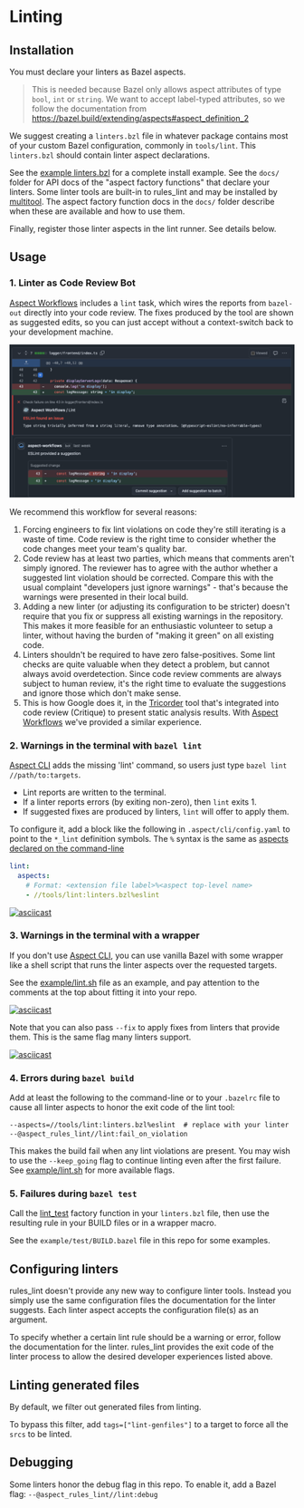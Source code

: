 # Linting

## Installation

You must declare your linters as Bazel aspects.

> This is needed because Bazel only allows aspect attributes of type
> `bool`, `int` or `string`.
> We want to accept label-typed attributes, so we follow the documentation from
> https://bazel.build/extending/aspects#aspect_definition_2

We suggest creating a `linters.bzl` file in whatever package contains most of your
custom Bazel configuration, commonly in `tools/lint`.
This `linters.bzl` should contain linter aspect declarations.

See the [example linters.bzl](/example/tools/lint/linters.bzl) for a complete install example.
See the `docs/` folder for API docs of the "aspect factory functions" that declare your linters.
Some linter tools are built-in to rules_lint and may be installed by [multitool].
The aspect factory function docs in the `docs/` folder describe when these are available and how to use them.

Finally, register those linter aspects in the lint runner. See details below.

[multitool]: https://registry.bazel.build/modules/rules_multitool

## Usage

### 1. Linter as Code Review Bot

[Aspect Workflows] includes a `lint` task, which wires the reports from `bazel-out` directly into your code review.
The fixes produced by the tool are shown as suggested edits, so you can just accept without a context-switch back to your development machine.

![lint suggestions in code review](./lint_workflow.png)

We recommend this workflow for several reasons:

1. Forcing engineers to fix lint violations on code they're still iterating is a waste of time.
   Code review is the right time to consider whether the code changes meet your team's quality bar.
2. Code review has at least two parties, which means that comments aren't simply ignored.
   The reviewer has to agree with the author whether a suggested lint violation should be corrected.
   Compare this with the usual complaint "developers just ignore warnings" - that's because the warnings were presented in their local build.
3. Adding a new linter (or adjusting its configuration to be stricter) doesn't require that you fix or suppress all existing warnings in the repository.
   This makes it more feasible for an enthusiastic volunteer to setup a linter, without having the burden of "making it green" on all existing code.
4. Linters shouldn't be required to have zero false-positives. Some lint checks are quite valuable when they detect a problem, but cannot always avoid overdetection.
   Since code review comments are always subject to human review, it's the right time to evaluate the suggestions and ignore those which don't make sense.
5. This is how Google does it, in the [Tricorder] tool that's integrated into code review (Critique) to present static analysis results.
   With [Aspect Workflows] we've provided a similar experience.

[Tricorder]: https://static.googleusercontent.com/media/research.google.com/en/pubs/archive/43322.pdf

### 2. Warnings in the terminal with `bazel lint`

[Aspect CLI] adds the missing 'lint' command, so users just type `bazel lint //path/to:targets`.

- Lint reports are written to the terminal.
- If a linter reports errors (by exiting non-zero), then `lint` exits 1.
- If suggested fixes are produced by linters, `lint` will offer to apply them.

To configure it, add a block like the following in `.aspect/cli/config.yaml` to point to the `*_lint` definition symbols.
The `%` syntax is the same as [aspects declared on the command-line](https://bazel.build/extending/aspects#invoking_the_aspect_using_the_command_line)

```yaml
lint:
  aspects:
    # Format: <extension file label>%<aspect top-level name>
    - //tools/lint:linters.bzl%eslint
```

[![asciicast](https://asciinema.org/a/xQWU1Wc1JINOubeguDDQbBqcq.svg)](https://asciinema.org/a/xQWU1Wc1JINOubeguDDQbBqcq)

### 3. Warnings in the terminal with a wrapper

If you don't use [Aspect CLI], you can use vanilla Bazel with some wrapper like a shell script that runs the linter aspects over the requested targets.

See the [example/lint.sh](/example/lint.sh) file as an example, and pay attention to the comments at the top about fitting it into your repo.

[![asciicast](https://asciinema.org/a/gUUuQTCGIu85YMl6zz2GJIgD8.svg)](https://asciinema.org/a/gUUuQTCGIu85YMl6zz2GJIgD8)

Note that you can also pass `--fix` to apply fixes from linters that provide them.
This is the same flag many linters support.

[![asciicast](https://asciinema.org/a/r9JKJ8uKgAZTzlUPdDdHlY1CB.svg)](https://asciinema.org/a/r9JKJ8uKgAZTzlUPdDdHlY1CB)

### 4. Errors during `bazel build`

Add at least the following to the command-line or to your `.bazelrc` file to cause all linter aspects to honor the exit code of the lint tool:

```
--aspects=//tools/lint:linters.bzl%eslint  # replace with your linter
--@aspect_rules_lint//lint:fail_on_violation
```

This makes the build fail when any lint violations are present.
You may wish to use the `--keep_going` flag to continue linting even after the first failure. See [example/lint.sh](/example/lint.sh) for more available flags.

### 5. Failures during `bazel test`

Call the [lint_test](./lint_test.md) factory function in your `linters.bzl` file, then use the resulting rule in your BUILD files or in a wrapper macro.

See the `example/test/BUILD.bazel` file in this repo for some examples.

## Configuring linters

rules_lint doesn't provide any new way to configure linter tools.
Instead you simply use the same configuration files the documentation for the linter suggests.
Each linter aspect accepts the configuration file(s) as an argument.

To specify whether a certain lint rule should be a warning or error, follow the documentation for the linter.
rules_lint provides the exit code of the linter process to allow the desired developer experiences listed above.

## Linting generated files

By default, we filter out generated files from linting.

To bypass this filter, add `tags=["lint-genfiles"]` to a target to force all the `srcs` to be linted.

## Debugging

Some linters honor the debug flag in this repo. To enable it, add a Bazel flag:
`--@aspect_rules_lint//lint:debug`

[Aspect Workflows]: https://docs.aspect.build/workflows
[Aspect CLI]: https://docs.aspect.build/cli
